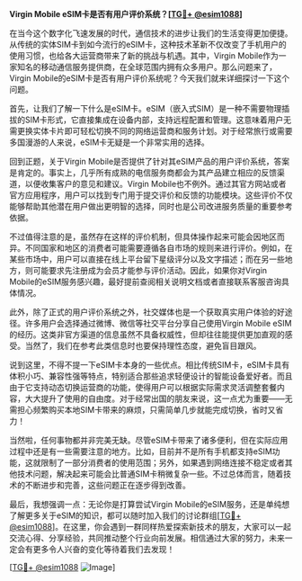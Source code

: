 **Virgin Mobile eSIM卡是否有用户评价系统？[[TG💪+ @esim1088](https://t.me/s/esim1088)]**

在当今这个数字化飞速发展的时代，通信技术的进步让我们的生活变得更加便捷。从传统的实体SIM卡到如今流行的eSIM卡，这种技术革新不仅改变了手机用户的使用习惯，也给各大运营商带来了新的挑战与机遇。其中，Virgin Mobile作为一家知名的移动通信服务提供商，在全球范围内拥有众多用户。那么问题来了，Virgin Mobile的eSIM卡是否有用户评价系统呢？今天我们就来详细探讨一下这个问题。

首先，让我们了解一下什么是eSIM卡。eSIM（嵌入式SIM）是一种不需要物理插拔的SIM卡形式，它直接集成在设备内部，支持远程配置和管理。这意味着用户无需更换实体卡片即可轻松切换不同的网络运营商和服务计划。对于经常旅行或需要多国漫游的人来说，eSIM卡无疑是一个非常实用的选择。

回到正题，关于Virgin Mobile是否提供了针对其eSIM产品的用户评价系统，答案是肯定的。事实上，几乎所有成熟的电信服务商都会为其产品建立相应的反馈渠道，以便收集客户的意见和建议。Virgin Mobile也不例外。通过其官方网站或者官方应用程序，用户可以找到专门用于提交评价和反馈的功能模块。这些评价不仅能够帮助其他潜在用户做出更明智的选择，同时也是公司改进服务质量的重要参考依据。

不过值得注意的是，虽然存在这样的评价机制，但具体操作起来可能会因地区而异。不同国家和地区的消费者可能需要遵循各自市场的规则来进行评价。例如，在某些市场中，用户可以直接在线上平台留下星级评分以及文字描述；而在另一些地方，则可能要求先注册成为会员才能参与评价活动。因此，如果你对Virgin Mobile的eSIM服务感兴趣，最好提前查阅相关说明文档或者直接联系客服咨询具体情况。

此外，除了正式的用户评价系统之外，社交媒体也是一个获取真实用户体验的好途径。许多用户会选择通过微博、微信等社交平台分享自己使用Virgin Mobile eSIM的经历。这类非官方渠道的信息虽然不具备权威性，但却往往能提供更加直观的感受。当然了，我们在参考此类信息时也要保持理性态度，避免盲目跟风。

说到这里，不得不提一下eSIM卡本身的一些优点。相比传统SIM卡，eSIM卡具有体积小巧、兼容性强等特点，特别适合那些追求轻便设计的智能设备爱好者。而且由于它支持动态切换运营商的功能，使得用户可以根据实际需求灵活调整套餐内容，大大提升了使用的自由度。对于经常出国的朋友来说，这一点尤为重要——无需担心频繁购买本地SIM卡带来的麻烦，只需简单几步就能完成切换，省时又省力！

当然啦，任何事物都并非完美无缺。尽管eSIM卡带来了诸多便利，但在实际应用过程中还是有一些需要注意的地方。比如，目前并不是所有手机都支持eSIM功能，这就限制了一部分消费者的使用范围；另外，如果遇到网络连接不稳定或者其他技术问题，解决起来可能会比普通SIM卡稍微复杂一些。不过总体而言，随着技术的不断进步和完善，这些问题正在逐步得到改善。

最后，我想强调一点：无论你是打算尝试Virgin Mobile的eSIM服务，还是单纯想了解更多关于eSIM的知识，都可以随时加入我们的讨论群组[[TG💪+ @esim1088](https://t.me/s/esim1088)]。在这里，你会遇到一群同样热爱探索新技术的朋友，大家可以一起交流心得、分享经验，共同推动整个行业向前发展。相信通过大家的努力，未来一定会有更多令人兴奋的变化等待着我们去发现！

[[TG💪+ @esim1088](https://t.me/s/esim1088) ![Image](https://i.postimg.cc/4NQfJmqS/Snipaste-2025-05-13-00-14-12.png)]